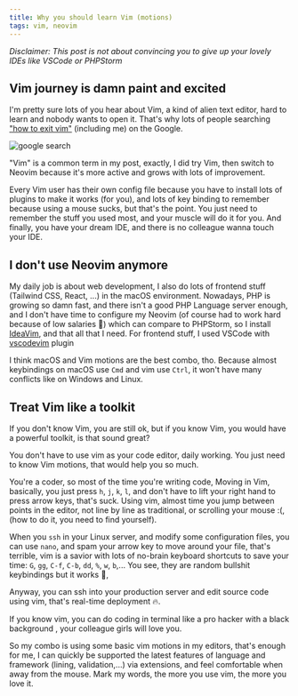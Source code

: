```yaml
---
title: Why you should learn Vim (motions)
tags: vim, neovim
---
```

*Disclaimer: This post is not about convincing you to give up your lovely IDEs like VSCode or PHPStorm*

## Vim journey is damn paint and excited

I'm pretty sure lots of you hear about Vim, a kind of alien text editor, hard to learn and nobody wants to open it. That's why lots of people searching ["how to exit vim"](https://www.google.com/search?client=firefox-b-d&q=how+to+exit+vim) (including me) on the Google.

![google search](https://i.imgur.com/8jh22TS.png)

"Vim" is a common term in my post, exactly, I did try Vim, then switch to Neovim because it's more active and grows with lots of improvement.

Every Vim user has their own config file because you have to install lots of plugins to make it works (for you), and lots of key binding to remember because using a mouse sucks, but that's the point. You just need to remember the stuff you used most, and your muscle will do it for you. And finally, you have your dream IDE, and there is no colleague wanna touch your IDE.

## I don't use Neovim anymore

My daily job is about web development, I also do lots of frontend stuff (Tailwind CSS, React, ...) in the macOS environment. Nowadays, PHP is growing so damn fast, and there isn't a good PHP Language server enough, and I don't have time to configure my Neovim (of course had to work hard because of low salaries 🥲) which can compare to PHPStorm, so I install [IdeaVim](https://plugins.jetbrains.com/plugin/164-ideavim), and that all that I need. For frontend stuff, I used VSCode with [vscodevim](https://marketplace.visualstudio.com/publishers/vscodevim) plugin

I think macOS and Vim motions are the best combo, tho. Because almost keybindings on macOS use `Cmd` and vim use `Ctrl`, it won't have many conflicts like on Windows and Linux.

## Treat Vim like a toolkit

If you don't know Vim, you are still ok, but if you know Vim, you would have a powerful toolkit, is that sound great?

You don't have to use vim as your code editor, daily working. You just need to know Vim motions, that would help you so much. 

You're a coder, so most of the time you're writing code, Moving in Vim, basically, you just press `h`, `j`, `k`, `l`, and don't have to lift your right hand to press arrow keys, that's suck. Using vim, almost time you jump between points in the editor, not line by line as traditional, or scrolling your mouse :(, (how to do it, you need to find yourself).

When you `ssh` in your Linux server, and modify some configuration files, you can use `nano`, and spam your arrow key to move around your file, that's terrible,  vim is a savior with lots of no-brain keyboard shortcuts to save your time: `G`, `gg`, `C-f`, `C-b`, `dd`, `%`, `w`, `b`,... You see, they are random bullshit keybindings but it works 🤣, 

Anyway, you can ssh into your production server and edit source code using vim, that's real-time deployment 🔥.

If you know vim, you can do coding in terminal like a pro hacker with a black background , your colleague girls will love you.

So my combo is using some basic vim motions in my editors, that's enough for me, I can quickly be supported the latest features of language and framework (lining, validation,...) via extensions, and feel comfortable when away from the mouse. Mark my words, the more you use vim, the more you love it.